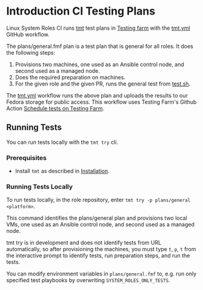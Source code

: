 # Introduction CI Testing Plans

Linux System Roles CI runs [tmt](https://tmt.readthedocs.io/en/stable/index.html) test plans in [Testing farm](https://docs.testing-farm.io/Testing%20Farm/0.1/index.html) with the [tmt.yml](https://github.com/linux-system-roles/postgresql/blob/main/.github/workflows/tmt.yml) GitHub workflow.

The plans/general.fmf plan is a test plan that is general for all roles. It does the following steps:

1. Provisions two machines, one used as an Ansible control node, and second used as a managed node.
2. Does the required preparation on machines.
3. For the given role and the given PR, runs the general test from [test.sh](https://github.com/linux-system-roles/tft-tests/blob/main/tests/general/test.sh).

The [tmt.yml](https://github.com/linux-system-roles/postgresql/blob/main/.github/workflows/tmt.yml) workflow runs the above plan and uploads the results to our Fedora storage for public access.
This workflow uses Testing Farm's Github Action [Schedule tests on Testing Farm](https://github.com/marketplace/actions/schedule-tests-on-testing-farm).

## Running Tests

You can run tests locally with the `tmt try` cli.

### Prerequisites

* Install `tmt` as described in [Installation](https://tmt.readthedocs.io/en/stable/stories/install.html).

### Running Tests Locally

To run tests locally, in the role repository, enter `tmt try -p plans/general <platform>`.

This command identifies the plans/general plan and provisions two local VMs, one used as an Ansible control node, and second used as a managed node.

tmt try is in development and does not identify tests from URL automatically, so after provisioning the machines, you must type `t`, `p`, `t` from the interactive prompt to identify tests, run preparation steps, and run the tests.

You can modify environment variables in  `plans/general.fmf` to, e.g. run only specified test playbooks by overwriting `SYSTEM_ROLES_ONLY_TESTS`.
